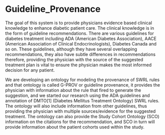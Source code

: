 # Guideline_Provenance
The goal of this system is to provide physicians evidence based clinical knowledge to enhance diabetic patient care. The clinical knowledge is in the form of guideline recommendations. There are various guidelines for diabetes treatment including ADA (American Diabetes Association), AACE (American Association of Clinical Endocrinologists), Diabetes Canada and so on. These guidelines, although they have several overlapping recommendations, they also have subtle differences in recommendations therefore, providing the physician with the source of the suggested treatment plan is vital to ensure the physician makes the most informed decision for any patient.

We are developing an ontology for modeling the provenance of SWRL rules and that ontology is called G-PROV or guideline provenance, it provides the physician with information about the rule that fired to generate the suggestion, and we started our research using the ADA guidelines and annotation of DMTO[1] (Diabetes Mellitus Treatment Ontology) SWRL rules. The ontology will also include information from other guidelines, thus providing the physician with multiple sources/evidence for the suggested treatment. The ontology can also provide the Study Cohort Ontology (SCO) information on the citations for the recommendation, and SCO in turn will provide information about the patient cohorts used within the study.
